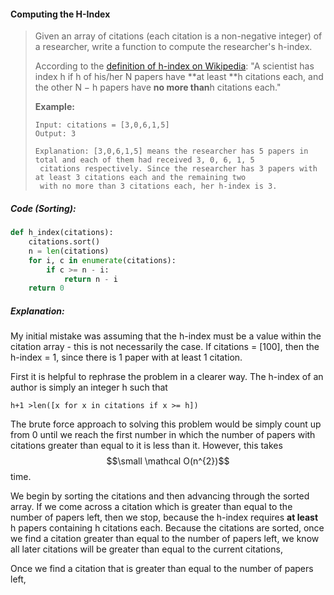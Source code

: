 #### Computing the H-Index

> Given an array of citations \(each citation is a non-negative integer\) of a researcher, write a function to compute the researcher's h-index.
>
> According to the [definition of h-index on Wikipedia](https://en.wikipedia.org/wiki/H-index): "A scientist has index h if h of his/her N papers have **at least **h citations each, and the other N − h papers have **no more than**h citations each."
>
> **Example:**
>
> ```
> Input: citations = [3,0,6,1,5]
> Output: 3 
>
> Explanation: [3,0,6,1,5] means the researcher has 5 papers in total and each of them had received 3, 0, 6, 1, 5
>  citations respectively. Since the researcher has 3 papers with at least 3 citations each and the remaining two 
>  with no more than 3 citations each, her h-index is 3.
> ```

##### Code \(Sorting\):

```py
def h_index(citations):
    citations.sort()
    n = len(citations)
    for i, c in enumerate(citations):
        if c >= n - i:
            return n - i
    return 0
```

##### Explanation:

My initial mistake was assuming that the h-index must be a value within the citation array - this is not necessarily the case. If citations = \[100\], then the h-index = 1, since there is 1 paper with at least 1 citation.

First it is helpful to rephrase the problem in a clearer way. The h-index of an author is simply an integer h such that 

`h+1 >len([x for x in citations if x >= h])`

The brute force approach to solving this problem would be simply count up from 0 until we reach the first number in which the number of papers with citations greater than equal to it is less than it. However, this takes $$\small \mathcal O(n^{2})$$ time. 

We begin by sorting the citations and then advancing through the sorted array. If we come across a citation which is greater than equal to the number of papers left, then we stop, because the h-index requires **at least** h papers containing h citations each. Because the citations are sorted, once we find a citation greater than equal to the number of papers left, we know all later citations will be greater than equal to the current citations, 



Once we find a citation that is greater than equal to the number of papers left, 

